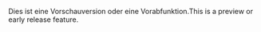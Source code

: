 <span data-ttu-id="4ecbc-101">Dies ist eine Vorschauversion oder eine Vorabfunktion.</span><span class="sxs-lookup"><span data-stu-id="4ecbc-101">This is a preview or early release feature.</span></span>